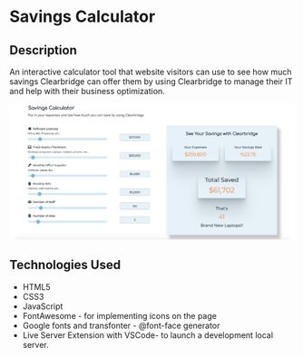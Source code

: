 # Savings Calculator

## Description
An interactive calculator tool that website visitors can use
to see how much savings Clearbridge can offer them 
by using Clearbridge to manage their IT and help with their business optimization.

![](./Screenshot.png)

## Technologies Used
* HTML5
* CSS3
* JavaScript
* FontAwesome - for implementing icons on the page
* Google fonts and transfonter - @font-face generator
* Live Server Extension with VSCode- to launch a development local server.



